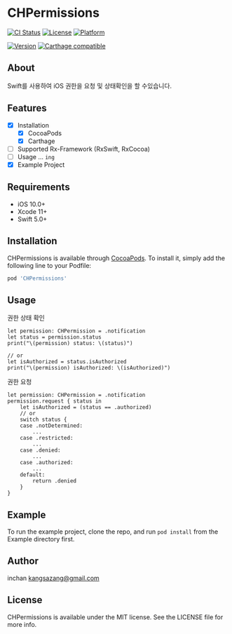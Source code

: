 # CHPermissions

[![CI Status](https://img.shields.io/travis/inchan/CHPermissions.svg?style=flat)](https://travis-ci.org/github/inchan/CHPermissions)
[![License](https://img.shields.io/cocoapods/l/CHPermissions.svg?style=flat)](https://cocoapods.org/pods/CHPermissions)
[![Platform](https://img.shields.io/cocoapods/p/CHPermissions.svg?style=flat)](https://cocoapods.org/pods/CHPermissions)

[![Version](https://img.shields.io/cocoapods/v/CHPermissions.svg?style=flat)](https://cocoapods.org/pods/CHPermissions)  [![Carthage compatible](https://img.shields.io/badge/Carthage-compatible-4BC51D.svg?style=flat)](https://github.com/Carthage/Carthage)

## About

Swift를 사용하여 iOS 권한을 요청 및 상태확인을 할 수있습니다.

## Features

- [x] Installation
    - [x] CocoaPods 
    - [x] Carthage
- [ ] Supported Rx-Framework (RxSwift, RxCocoa)
- [ ] Usage ... `ing`
- [x] Example Project

## Requirements

- iOS 10.0+
- Xcode 11+
- Swift 5.0+

## Installation

CHPermissions is available through [CocoaPods](https://cocoapods.org). To install
it, simply add the following line to your Podfile:

```ruby
pod 'CHPermissions'
```

## Usage

권한 상태 확인  

    let permission: CHPermission = .notification
    let status = permission.status
    print("\(permission) status: \(status)")

    // or
    let isAuthorized = status.isAuthorized
    print("\(permission) isAuthorized: \(isAuthorized)")

권한 요청  

    let permission: CHPermission = .notification 
    permission.request { status in          
        let isAuthorized = (status == .authorized)  
        // or 
        switch status {
        case .notDetermined:
            ... 
        case .restricted:
            ...
        case .denied:
            ... 
        case .authorized:
            ... 
        default:
            return .denied
        }
    }

## Example

To run the example project, clone the repo, and run `pod install` from the Example directory first.

## Author

inchan kangsazang@gmail.com

## License

CHPermissions is available under the MIT license. See the LICENSE file for more info.
